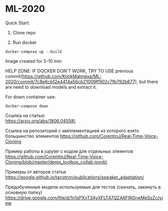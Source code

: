 # ML-2020

Quick Start:

1. Clone repo

2. Run docker
```
docker-compose up --build
```
Image created for 5-10 min

HELP ZONE: 
IF DOCKER DON'T WORK, TRY TO USE previous commit(https://github.com/KotikMatmexa/ML-2020/commit/7c8e6cb12e4414a56cb21009ff902c7fb792b877), but there are need to download models and extract it.

For down container use:
```
docker-compose down
```

Ссылка на статью\
https://arxiv.org/abs/1806.04558\

Ссылка на репозиторий с имплементацией из которого взято большинство элементов
https://github.com/CorentinJ/Real-Time-Voice-Cloning


Пример работы в jupyter c кодом для отдельных элемнтов\
https://github.com/CorentinJ/Real-Time-Voice-Cloning/blob/master/demo_toolbox_collab.ipynb\


Примеры от авторов статьи\
https://google.github.io/tacotron/publications/speaker_adaptation/

Предобученные модели используемые для тестов (скачать, закинуть в основную папку)\
https://drive.google.com/file/d/1n1sPXvT34yXFLT47QZA6FIRGrwMeSsZc/view
